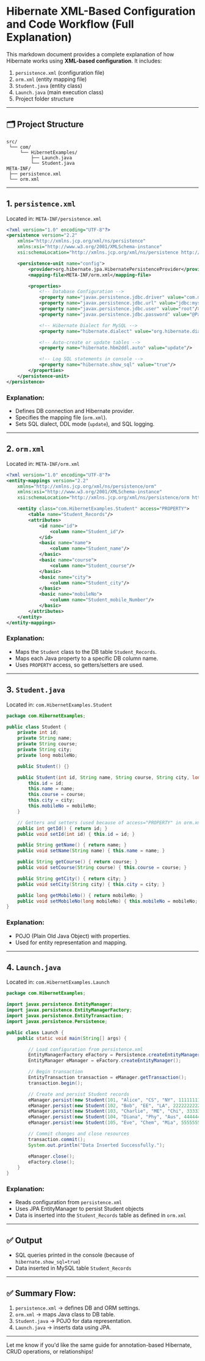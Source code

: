 # Hibernate XML-Based Configuration and Code Workflow (Full Explanation)

This markdown document provides a complete explanation of how Hibernate works using **XML-based configuration**. It includes:

1. `persistence.xml` (configuration file)
2. `orm.xml` (entity mapping file)
3. `Student.java` (entity class)
4. `Launch.java` (main execution class)
5. Project folder structure

---

## 🗂️ Project Structure

```
src/
 └── com/
     └── HibernetExamples/
         ├── Launch.java
         └── Student.java
META-INF/
 ├── persistence.xml
 └── orm.xml
```

---

## 1. `persistence.xml`

Located in: `META-INF/persistence.xml`

```xml
<?xml version="1.0" encoding="UTF-8"?>
<persistence version="2.2"
    xmlns="http://xmlns.jcp.org/xml/ns/persistence"
    xmlns:xsi="http://www.w3.org/2001/XMLSchema-instance"
    xsi:schemaLocation="http://xmlns.jcp.org/xml/ns/persistence http://xmlns.jcp.org/xml/ns/persistence/persistence_2_2.xsd">

    <persistence-unit name="config">
        <provider>org.hibernate.jpa.HibernatePersistenceProvider</provider>
        <mapping-file>META-INF/orm.xml</mapping-file>

        <properties>
            <!-- Database Configuration -->
            <property name="javax.persistence.jdbc.driver" value="com.mysql.cj.jdbc.Driver"/>
            <property name="javax.persistence.jdbc.url" value="jdbc:mysql://localhost:3306/hibernetexamples"/>
            <property name="javax.persistence.jdbc.user" value="root"/>
            <property name="javax.persistence.jdbc.password" value="@Pass123"/>

            <!-- Hibernate Dialect for MySQL -->
            <property name="hibernate.dialect" value="org.hibernate.dialect.MySQL8Dialect"/>

            <!-- Auto-create or update tables -->
            <property name="hibernate.hbm2ddl.auto" value="update"/>

            <!-- Log SQL statements in console -->
            <property name="hibernate.show_sql" value="true"/>
        </properties>
    </persistence-unit>
</persistence>
```

### Explanation:

- Defines DB connection and Hibernate provider.
- Specifies the mapping file (`orm.xml`).
- Sets SQL dialect, DDL mode (`update`), and SQL logging.

---

## 2. `orm.xml`

Located in: `META-INF/orm.xml`

```xml
<?xml version="1.0" encoding="UTF-8"?>
<entity-mappings version="2.2"
    xmlns="http://xmlns.jcp.org/xml/ns/persistence/orm"
    xmlns:xsi="http://www.w3.org/2001/XMLSchema-instance"
    xsi:schemaLocation="http://xmlns.jcp.org/xml/ns/persistence/orm http://xmlns.jcp.org/xml/ns/persistence/orm_2_2.xsd">

    <entity class="com.HibernetExamples.Student" access="PROPERTY">
        <table name="Student_Records"/>
        <attributes>
            <id name="id">
                <column name="Student_id"/>
            </id>
            <basic name="name">
                <column name="Student_name"/>
            </basic>
            <basic name="course">
                <column name="Student_course"/>
            </basic>
            <basic name="city">
                <column name="Student_city"/>
            </basic>
            <basic name="mobileNo">
                <column name="Student_mobile_Number"/>
            </basic>
        </attributes>
    </entity>
</entity-mappings>
```

### Explanation:

- Maps the `Student` class to the DB table `Student_Records`.
- Maps each Java property to a specific DB column name.
- Uses `PROPERTY` access, so getters/setters are used.

---

## 3. `Student.java`

Located in: `com.HibernetExamples.Student`

```java
package com.HibernetExamples;

public class Student {
    private int id;
    private String name;
    private String course;
    private String city;
    private long mobileNo;

    public Student() {}

    public Student(int id, String name, String course, String city, long mobileNo) {
        this.id = id;
        this.name = name;
        this.course = course;
        this.city = city;
        this.mobileNo = mobileNo;
    }

    // Getters and setters (used because of access="PROPERTY" in orm.xml)
    public int getId() { return id; }
    public void setId(int id) { this.id = id; }

    public String getName() { return name; }
    public void setName(String name) { this.name = name; }

    public String getCourse() { return course; }
    public void setCourse(String course) { this.course = course; }

    public String getCity() { return city; }
    public void setCity(String city) { this.city = city; }

    public long getMobileNo() { return mobileNo; }
    public void setMobileNo(long mobileNo) { this.mobileNo = mobileNo; }
}
```

### Explanation:

- POJO (Plain Old Java Object) with properties.
- Used for entity representation and mapping.

---

## 4. `Launch.java`

Located in: `com.HibernetExamples.Launch`

```java
package com.HibernetExamples;

import javax.persistence.EntityManager;
import javax.persistence.EntityManagerFactory;
import javax.persistence.EntityTransaction;
import javax.persistence.Persistence;

public class Launch {
    public static void main(String[] args) {

        // Load configuration from persistence.xml
        EntityManagerFactory eFactory = Persistence.createEntityManagerFactory("config");
        EntityManager eManager = eFactory.createEntityManager();

        // Begin transaction
        EntityTransaction transaction = eManager.getTransaction();
        transaction.begin();

        // Create and persist Student records
        eManager.persist(new Student(101, "Alice", "CS", "NY", 1111111111L));
        eManager.persist(new Student(102, "Bob", "EE", "LA", 2222222222L));
        eManager.persist(new Student(103, "Charlie", "ME", "Chi", 3333333333L));
        eManager.persist(new Student(104, "Diana", "Phy", "Aus", 4444444444L));
        eManager.persist(new Student(105, "Eve", "Chem", "Mia", 5555555555L));

        // Commit changes and close resources
        transaction.commit();
        System.out.println("Data Inserted Successfully.");

        eManager.close();
        eFactory.close();
    }
}
```

### Explanation:

- Reads configuration from `persistence.xml`
- Uses JPA EntityManager to persist Student objects
- Data is inserted into the `Student_Records` table as defined in `orm.xml`

---

## ✅ Output

- SQL queries printed in the console (because of `hibernate.show_sql=true`)
- Data inserted in MySQL table `Student_Records`

---

## ✅ Summary Flow:

1. `persistence.xml` → defines DB and ORM settings.
2. `orm.xml` → maps Java class to DB table.
3. `Student.java` → POJO for data representation.
4. `Launch.java` → inserts data using JPA.

---

Let me know if you'd like the same guide for annotation-based Hibernate, CRUD operations, or relationships!
